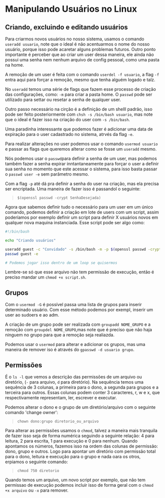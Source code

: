 # Manipulando Usuários no Linux

## Criando, excluindo e editando usuários

Para criarmos novos usuários no nosso sistema, usamos o comando `useradd usuario`, note que o ideal é não acentuarmos o nome do nosso usuário, porque isso pode acaretar alguns problemas futuros. Outro ponto importante é perceber que ao criar um user dessa maneira, ele ainda não possui uma senha nem nenhum arquivo de config pessoal, como uma pasta na home.

A remoção de um user é feita com o comando `userdel -f usuario`, a flag `-f` entra aqui para forçar a remoção, mesmo que tenha alguém logado e talz.

No `useradd` temos uma série de flags que fazem esse processo de criação das configurações, como: `-m` para criar a pasta home. O `passwd` pode ser utilizado para settar ou resetar a senha de qualquer user.

Outro passo necessário na cirção é a definição de um shelll padrão, isso pode ser feito posteriormente com `chsh -s /bin/bash usuario`, mas note que o ideal é fazer isso na criação do user com `-s /bin/bash`.

Uma paradinha interessante que podemos fazer é adicionar uma data de expiração para o user cadastrado no sistema, atrvés da flag `-e`.

Para realizar alterações no user podemos usar o comando `usermod usuario` e passar as flags que queremos alterar como se fosse um `useradd` mesmo.

Nós podemos usar o `passwd`para definir a senha de um user, mas podemos também fazer a senha expirar inntantaneamente para forçar o user a definir sua senha no momento que este acessar o sistema, para isso basta passar o `passwd user -e` sem parâmetro mesmo.

Com a flag `-p` até dá pra definir a senha do user na criação, mas ela precisa ser encriptada. Uma maneira de fazer isso é passandol o seguinte:
> `$(openssl passwd -crypt SenhaDesejada)`

Agora que sabemos definir tudo o necessário para um user em um único comando, podemos definir a criação em lote de users com um script, assim poderíamos por exemplo definir um script para definir X usuários novos em qualquer nova maquina instanciada. Esse script pode ser algo como:
```sh
#!/bin/bash

echo "Criando usuários"

useradd guest -c "Convidado" -s /bin/bash -m -p $(openssl passwd -crypt Senha123)
passwd guest -e

# Podemos jogar isso dentro de um loop se quisermos
```

Lembre-se só que esse arquivo não tem permissão de execução, então é preciso mandar um `chmod +x script.sh`.

## Grupos

Com o `usermod -G` é possível passa uma lista de grupos para inserir determinado usuário. Com esse método podemos por exempl, inserir um user ao sudoers e ao adm.

A criação de um grupo pode ser realizada com `groupadd NOME_GRUPO` e a remoção com `groupdel NOME_GRUPO`,mas note que é preciso que não haja ninguem no grupo para que a remoção seja realiazda.

Podemos usar o `usermod` para alterar e adicionar os grupos, mas uma maneira de remover iso é através do `gpasswd -d usuario grupo`.

## Permissões

É o `ls -l` que vemos a descrição das permissões de um arquivo ou diretório, (`-` para arquivo, `d` para diretório). Na sequência temos uma sequência de 3 colunas, a primeira para o dono, a segunda para grupos e a terceira para outros. Essas colunas podem conter 3 caracteres, r, w e x, que respectivamente representam, ler, escrever e executar.

Podemos alterar o dono e o grupo de um diretório/arquivo com o seguinte comando 'change owner':
> `chown dono:grupo diretorio_ou_arquivo`

Para alterar as permissões usamos o `chmod`, talvez a maneira mais tranquila de fazer isso seja de forma numérica seguindo a seguinte relação: 4 para leitura, 2 para escrita, 1 para execução e 0 para nenhum. Quando apontamos os números, fazemos isso na ordem das colunas de permissão: dono, grupo e outros. Logo para apontar um diretório com permissão total para o dono, leitura e execução para o grupo e nada oara os otros, erpiamos o seguinte comando:
> `chmod 750 diretorio`

Quando temos um arquivo, um novo script por exemplo, que não tem permissao de execução podemos incluir isso de forma geral com o `chmod +x arquivo` ou `-x` para remover.

